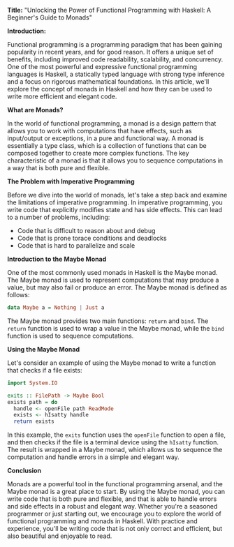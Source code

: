 **Title:** "Unlocking the Power of Functional Programming with Haskell: A Beginner's Guide to Monads"

**Introduction:**

Functional programming is a programming paradigm that has been gaining popularity in recent years, and for good reason. It offers a unique set of benefits, including improved code readability, scalability, and concurrency. One of the most powerful and expressive functional programming languages is Haskell, a statically typed language with strong type inference and a focus on rigorous mathematical foundations. In this article, we'll explore the concept of monads in Haskell and how they can be used to write more efficient and elegant code.

**What are Monads?**

In the world of functional programming, a monad is a design pattern that allows you to work with computations that have effects, such as input/output or exceptions, in a pure and functional way. A monad is essentially a type class, which is a collection of functions that can be composed together to create more complex functions. The key characteristic of a monad is that it allows you to sequence computations in a way that is both pure and flexible.

**The Problem with Imperative Programming**

Before we dive into the world of monads, let's take a step back and examine the limitations of imperative programming. In imperative programming, you write code that explicitly modifies state and has side effects. This can lead to a number of problems, including:

* Code that is difficult to reason about and debug
* Code that is prone torace conditions and deadlocks
* Code that is hard to parallelize and scale

**Introduction to the Maybe Monad**

One of the most commonly used monads in Haskell is the Maybe monad. The Maybe monad is used to represent computations that may produce a value, but may also fail or produce an error. The Maybe monad is defined as follows:
```haskell
data Maybe a = Nothing | Just a
```
The Maybe monad provides two main functions: `return` and `bind`. The `return` function is used to wrap a value in the Maybe monad, while the `bind` function is used to sequence computations.

**Using the Maybe Monad**

Let's consider an example of using the Maybe monad to write a function that checks if a file exists:
```haskell
import System.IO

exits :: FilePath -> Maybe Bool
exists path = do
  handle <- openFile path ReadMode
  exists <- hIsatty handle
  return exists
```
In this example, the `exits` function uses the `openFile` function to open a file, and then checks if the file is a terminal device using the `hIsatty` function. The result is wrapped in a Maybe monad, which allows us to sequence the computation and handle errors in a simple and elegant way.

**Conclusion**

Monads are a powerful tool in the functional programming arsenal, and the Maybe monad is a great place to start. By using the Maybe monad, you can write code that is both pure and flexible, and that is able to handle errors and side effects in a robust and elegant way. Whether you're a seasoned programmer or just starting out, we encourage you to explore the world of functional programming and monads in Haskell. With practice and experience, you'll be writing code that is not only correct and efficient, but also beautiful and enjoyable to read.